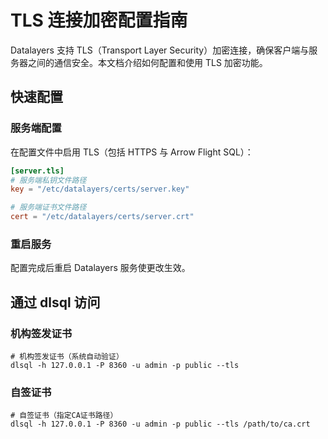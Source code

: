 # TLS 连接加密配置指南
Datalayers 支持 TLS（Transport Layer Security）加密连接，确保客户端与服务器之间的通信安全。本文档介绍如何配置和使用 TLS 加密功能。

## 快速配置

### 服务端配置

在配置文件中启用 TLS（包括 HTTPS 与 Arrow Flight SQL）：

```toml
[server.tls]
# 服务端私钥文件路径
key = "/etc/datalayers/certs/server.key"

# 服务端证书文件路径  
cert = "/etc/datalayers/certs/server.crt"
```

### 重启服务
配置完成后重启 Datalayers 服务使更改生效。

## 通过 dlsql 访问

### 机构签发证书

```shell
# 机构签发证书（系统自动验证）
dlsql -h 127.0.0.1 -P 8360 -u admin -p public --tls
```
### 自签证书
```shell
# 自签证书（指定CA证书路径）
dlsql -h 127.0.0.1 -P 8360 -u admin -p public --tls /path/to/ca.crt
```
